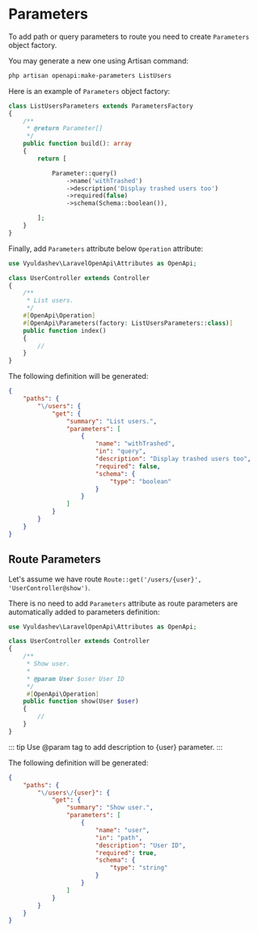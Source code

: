 # Parameters

To add path or query parameters to route you need to create `Parameters` object factory. 

You may generate a new one using Artisan command:

```bash
php artisan openapi:make-parameters ListUsers
```

Here is an example of `Parameters` object factory:

```php
class ListUsersParameters extends ParametersFactory
{
    /**
     * @return Parameter[]
     */
    public function build(): array
    {
        return [

            Parameter::query()
                ->name('withTrashed')
                ->description('Display trashed users too')
                ->required(false)
                ->schema(Schema::boolean()),

        ];
    }
}

```

Finally, add `Parameters` attribute below `Operation` attribute:

```php
use Vyuldashev\LaravelOpenApi\Attributes as OpenApi;

class UserController extends Controller 
{
    /**
     * List users.
     */
    #[OpenApi\Operation]
    #[OpenApi\Parameters(factory: ListUsersParameters::class)]
    public function index() 
    {
        //
    }
}
```

The following definition will be generated:

```json
{
    "paths": {
        "\/users": {
            "get": {
                "summary": "List users.",
                "parameters": [
                    {
                        "name": "withTrashed",
                        "in": "query",
                        "description": "Display trashed users too",
                        "required": false,
                        "schema": {
                            "type": "boolean"
                        }
                    }
                ]
            }
        }
    }
}
```

## Route Parameters
 
Let's assume we have route `Route::get('/users/{user}', 'UserController@show')`. 

There is no need to add `Parameters` attribute as route parameters are automatically added to parameters definition:

```php
use Vyuldashev\LaravelOpenApi\Attributes as OpenApi;

class UserController extends Controller 
{
    /**
     * Show user.
     * 
     * @param User $user User ID
     */
     #[OpenApi\Operation]
    public function show(User $user)
    {
        //
    }
}
```

::: tip
Use @param tag to add description to {user} parameter.
:::

The following definition will be generated:

```json
{
    "paths": {
        "\/users\/{user}": {
            "get": {
                "summary": "Show user.",
                "parameters": [
                    {
                        "name": "user",
                        "in": "path",
                        "description": "User ID",
                        "required": true,
                        "schema": {
                            "type": "string"
                        }
                    }
                ]
            }
        }
    }
}
```

